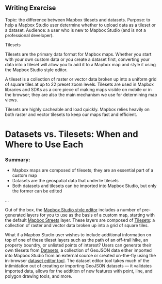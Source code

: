## Writing Exercise

Topic: the difference between Mapbox tilesets and datasets.
Purpose: to help a Mapbox Studio user determine whether to upload data as a tileset or a dataset.
Audience: a user who is new to Mapbox Studio (and is not a professional developer).

Tilesets

Tilesets are the primary data format for Mapbox maps. Whether you start with your own custom data or you create a
dataset first, converting your data into a tileset will allow you to add it to a Mapbox map and style it using the
Mapbox Studio style editor.

A tileset is a collection of raster or vector data broken up into a uniform grid of square tiles at up to 22 preset zoom levels. Tilesets are used in Mapbox libraries and SDKs as a core piece of making maps visible on mobile or in the browser; they are also the main mechanism we use for determining map views.

Tilesets are highly cacheable and load quickly. Mapbox relies heavily on both raster and vector tilesets to keep our
maps fast and efficient.

# Datasets vs. Tilesets: When and Where to Use Each

### Summary:
- Mapbox maps are composed of tilesets; they are an essential part of a custom map
- Datasets are the geospatial data that underlie tilesets
- Both datasets and tilesets can be imported into Mapbox Studio, but only the former can be edited

...

Out of the box, the [Mapbox Studio style editor](https://www.mapbox.com/studio-manual/reference/styles/) includes a
number of pre-generated layers for you to use as the basis of a custom map, starting with the default [Mapbox
Streets](https://www.mapbox.com/vector-tiles/mapbox-streets-v7/) layer. These layers are composed of
[Tilesets](https://www.mapbox.com/studio-manual/reference/tilesets/): a collection of raster and vector data broken up
into a grid of square tiles.

What if a Mapbox Studio user wishes to include additional information on top of one of these tileset layers such as the path of an off-trail
hike, an property boundry, or unlisted points of interest? Users can generate their own tilesets from [Datasets](https://www.mapbox.com/studio-manual/reference/datasets/), a collection of GeoJSON data either imported into
Mapbox Studio from an external source or created on-the-fly using the in-browser [dataset editor
tool](https://www.mapbox.com/studio/datasets/). The dataset editor tool takes much of the intimidation out of creating or
importing GeoJSON datasets &mdash; it validates imported data, allows for the addition of new features with point, line, and
polygon drawing tools, and more.